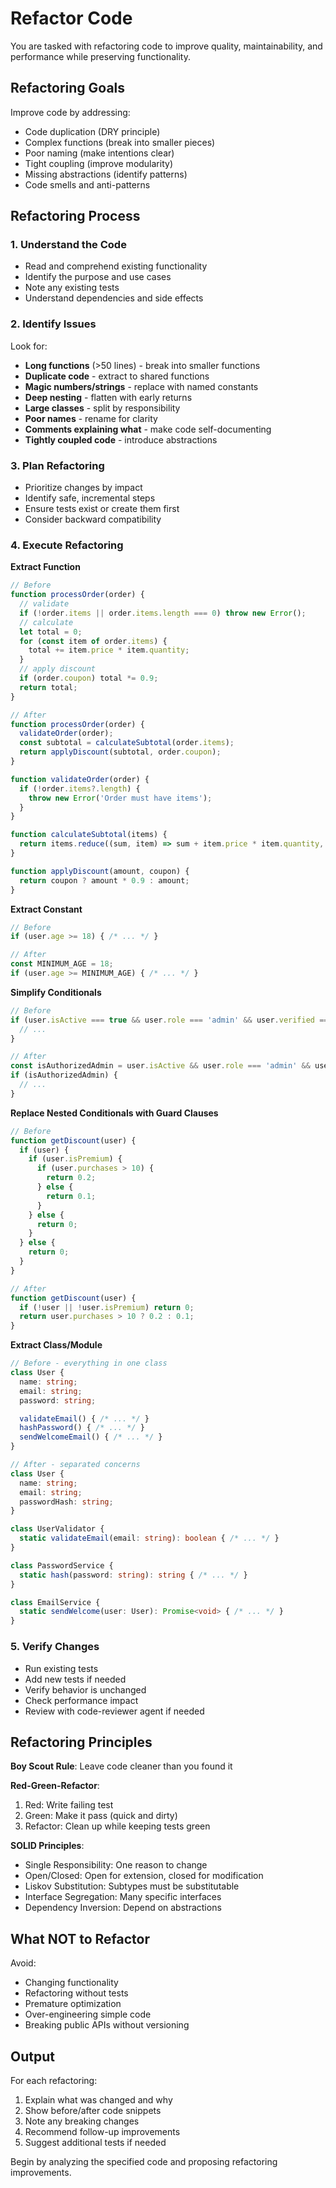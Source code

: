 # Refactor Code

You are tasked with refactoring code to improve quality, maintainability, and performance while preserving functionality.

## Refactoring Goals

Improve code by addressing:
- Code duplication (DRY principle)
- Complex functions (break into smaller pieces)
- Poor naming (make intentions clear)
- Tight coupling (improve modularity)
- Missing abstractions (identify patterns)
- Code smells and anti-patterns

## Refactoring Process

### 1. Understand the Code
- Read and comprehend existing functionality
- Identify the purpose and use cases
- Note any existing tests
- Understand dependencies and side effects

### 2. Identify Issues
Look for:
- **Long functions** (>50 lines) - break into smaller functions
- **Duplicate code** - extract to shared functions
- **Magic numbers/strings** - replace with named constants
- **Deep nesting** - flatten with early returns
- **Large classes** - split by responsibility
- **Poor names** - rename for clarity
- **Comments explaining what** - make code self-documenting
- **Tightly coupled code** - introduce abstractions

### 3. Plan Refactoring
- Prioritize changes by impact
- Identify safe, incremental steps
- Ensure tests exist or create them first
- Consider backward compatibility

### 4. Execute Refactoring

**Extract Function**
```typescript
// Before
function processOrder(order) {
  // validate
  if (!order.items || order.items.length === 0) throw new Error();
  // calculate
  let total = 0;
  for (const item of order.items) {
    total += item.price * item.quantity;
  }
  // apply discount
  if (order.coupon) total *= 0.9;
  return total;
}

// After
function processOrder(order) {
  validateOrder(order);
  const subtotal = calculateSubtotal(order.items);
  return applyDiscount(subtotal, order.coupon);
}

function validateOrder(order) {
  if (!order.items?.length) {
    throw new Error('Order must have items');
  }
}

function calculateSubtotal(items) {
  return items.reduce((sum, item) => sum + item.price * item.quantity, 0);
}

function applyDiscount(amount, coupon) {
  return coupon ? amount * 0.9 : amount;
}
```

**Extract Constant**
```typescript
// Before
if (user.age >= 18) { /* ... */ }

// After
const MINIMUM_AGE = 18;
if (user.age >= MINIMUM_AGE) { /* ... */ }
```

**Simplify Conditionals**
```typescript
// Before
if (user.isActive === true && user.role === 'admin' && user.verified === true) {
  // ...
}

// After
const isAuthorizedAdmin = user.isActive && user.role === 'admin' && user.verified;
if (isAuthorizedAdmin) {
  // ...
}
```

**Replace Nested Conditionals with Guard Clauses**
```typescript
// Before
function getDiscount(user) {
  if (user) {
    if (user.isPremium) {
      if (user.purchases > 10) {
        return 0.2;
      } else {
        return 0.1;
      }
    } else {
      return 0;
    }
  } else {
    return 0;
  }
}

// After
function getDiscount(user) {
  if (!user || !user.isPremium) return 0;
  return user.purchases > 10 ? 0.2 : 0.1;
}
```

**Extract Class/Module**
```typescript
// Before - everything in one class
class User {
  name: string;
  email: string;
  password: string;

  validateEmail() { /* ... */ }
  hashPassword() { /* ... */ }
  sendWelcomeEmail() { /* ... */ }
}

// After - separated concerns
class User {
  name: string;
  email: string;
  passwordHash: string;
}

class UserValidator {
  static validateEmail(email: string): boolean { /* ... */ }
}

class PasswordService {
  static hash(password: string): string { /* ... */ }
}

class EmailService {
  static sendWelcome(user: User): Promise<void> { /* ... */ }
}
```

### 5. Verify Changes
- Run existing tests
- Add new tests if needed
- Verify behavior is unchanged
- Check performance impact
- Review with code-reviewer agent if needed

## Refactoring Principles

**Boy Scout Rule**: Leave code cleaner than you found it

**Red-Green-Refactor**:
1. Red: Write failing test
2. Green: Make it pass (quick and dirty)
3. Refactor: Clean up while keeping tests green

**SOLID Principles**:
- Single Responsibility: One reason to change
- Open/Closed: Open for extension, closed for modification
- Liskov Substitution: Subtypes must be substitutable
- Interface Segregation: Many specific interfaces
- Dependency Inversion: Depend on abstractions

## What NOT to Refactor

Avoid:
- Changing functionality
- Refactoring without tests
- Premature optimization
- Over-engineering simple code
- Breaking public APIs without versioning

## Output

For each refactoring:
1. Explain what was changed and why
2. Show before/after code snippets
3. Note any breaking changes
4. Recommend follow-up improvements
5. Suggest additional tests if needed

Begin by analyzing the specified code and proposing refactoring improvements.
